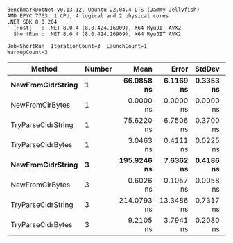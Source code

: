 ```

BenchmarkDotNet v0.13.12, Ubuntu 22.04.4 LTS (Jammy Jellyfish)
AMD EPYC 7763, 1 CPU, 4 logical and 2 physical cores
.NET SDK 8.0.204
  [Host]   : .NET 8.0.4 (8.0.424.16909), X64 RyuJIT AVX2
  ShortRun : .NET 8.0.4 (8.0.424.16909), X64 RyuJIT AVX2

Job=ShortRun  IterationCount=3  LaunchCount=1  
WarmupCount=3  

```
| Method             | Number | Mean        | Error      | StdDev    | Min         | Max         | Allocated |
|------------------- |------- |------------:|-----------:|----------:|------------:|------------:|----------:|
| **NewFromCidrString**  | **1**      |  **66.0858 ns** |  **6.1169 ns** | **0.3353 ns** |  **65.8705 ns** |  **66.4721 ns** |         **-** |
| NewFromCirBytes    | 1      |   0.0000 ns |  0.0000 ns | 0.0000 ns |   0.0000 ns |   0.0000 ns |         - |
| TryParseCidrString | 1      |  75.6220 ns |  6.7506 ns | 0.3700 ns |  75.1947 ns |  75.8385 ns |         - |
| TryParseCidrBytes  | 1      |   3.0463 ns |  0.4111 ns | 0.0225 ns |   3.0325 ns |   3.0723 ns |         - |
| **NewFromCidrString**  | **3**      | **195.9246 ns** |  **7.6362 ns** | **0.4186 ns** | **195.4458 ns** | **196.2211 ns** |         **-** |
| NewFromCirBytes    | 3      |   0.6026 ns |  0.1057 ns | 0.0058 ns |   0.5987 ns |   0.6092 ns |         - |
| TryParseCidrString | 3      | 214.0793 ns | 13.3486 ns | 0.7317 ns | 213.2480 ns | 214.6254 ns |         - |
| TryParseCidrBytes  | 3      |   9.2105 ns |  3.7941 ns | 0.2080 ns |   9.0157 ns |   9.4295 ns |         - |
